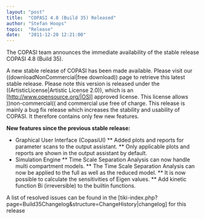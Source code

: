 ```yaml
---
layout: "post"
title:  "COPASI 4.8 (Build 35) Released"
author: "Stefan Hoops"
topic:  "Release"
date:   "2011-12-20 12:21:00"
---
```


The COPASI team announces the immediate availability of the stable release COPASI 4.8 (Build 35).

A new stable release of COPASI has been made available. Please visit our ((downloadNonCommercial|free download)) page to retrieve this latest stable release. Please note this version is released under the ((ArtisticLicense|Artistic License 2.0)), which is an [http://www.opensource.org/|OSI] approved license. This license allows ))non-commercial(( and commercial use free of charge. This release is mainly a bug fix release which increases the stability and usability of COPASI. It therefore contains only few new features.

__New features since the previous stable release:__
* Graphical User Interface (CopasiUI)
** Added plots and reports for parameter scans to the output assistant.
** Only applicable plots and reports are shown in the output assistant by default.
* Simulation Engine
** Time Scale Separation Analysis can now handle multi compartment models.
** The Time Scale Separation Analysis can now be applied to the full as well as the reduced model.
** It is now possible to calculate the sensitivities of Eigen values.
** Add kinetic function Bi (irreversible) to the builtin functions.

A list of resolved issues can be found in the [tiki-index.php?page=Build35Changelog&structure=ChangeHistory|changelog] for this release


